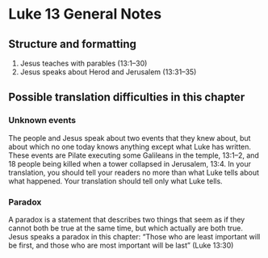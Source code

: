 # Luke 13 General Notes

## Structure and formatting

1. Jesus teaches with parables (13:1–30)
2. Jesus speaks about Herod and Jerusalem (13:31–35)

## Possible translation difficulties in this chapter

### Unknown events

The people and Jesus speak about two events that they knew about, but about which no one today knows anything except what Luke has written. These events are Pilate executing some Galileans in the temple, 13:1–2, and 18 people being killed when a tower collapsed in Jerusalem, 13:4. In your translation, you should tell your readers no more than what Luke tells about what happened. Your translation should tell only what Luke tells.

### Paradox

A paradox is a statement that describes two things that seem as if they cannot both be true at the same time, but which actually are both true. Jesus speaks a paradox in this chapter: “Those who are least important will be first, and those who are most important will be last” (Luke 13:30)